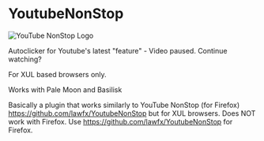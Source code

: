 # YoutubeNonStop
![YouTube NonStop Logo](https://github.com/lawfx/YoutubeNonStop/blob/master/images/yns128.png)

Autoclicker for Youtube's latest "feature" - Video paused. Continue watching?

For XUL based browsers only.

Works with Pale Moon and Basilisk

Basically a plugin that works similarly to YouTube NonStop (for Firefox) <https://github.com/lawfx/YoutubeNonStop> but for XUL browsers.  Does NOT work with Firefox.  Use <https://github.com/lawfx/YoutubeNonStop> for Firefox.
